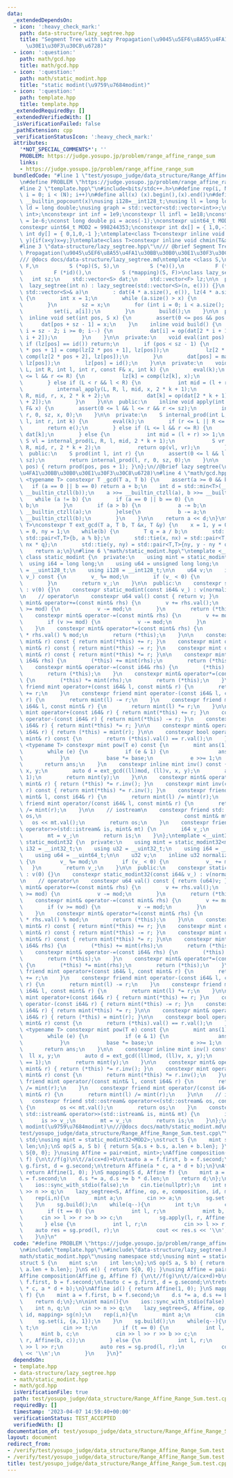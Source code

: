 ```yaml
---
data:
  _extendedDependsOn:
  - icon: ':heavy_check_mark:'
    path: data-structure/lazy_segtree.hpp
    title: "Segment Tree with Lazy Propagation(\u9045\u5EF6\u8A55\u4FA1\u30BB\u30B0\
      \u30E1\u30F3\u30C8\u6728)"
  - icon: ':question:'
    path: math/gcd.hpp
    title: math/gcd.hpp
  - icon: ':question:'
    path: math/static_modint.hpp
    title: "static modint(\u9759\u7684modint)"
  - icon: ':question:'
    path: template.hpp
    title: template.hpp
  _extendedRequiredBy: []
  _extendedVerifiedWith: []
  _isVerificationFailed: false
  _pathExtension: cpp
  _verificationStatusIcon: ':heavy_check_mark:'
  attributes:
    '*NOT_SPECIAL_COMMENTS*': ''
    PROBLEM: https://judge.yosupo.jp/problem/range_affine_range_sum
    links:
    - https://judge.yosupo.jp/problem/range_affine_range_sum
  bundledCode: "#line 1 \"test/yosupo_judge/data_structure/Range_Affine_Range_Sum.test.cpp\"\
    \n#define PROBLEM \"https://judge.yosupo.jp/problem/range_affine_range_sum\"\n\
    #line 2 \"template.hpp\"\n#include<bits/stdc++.h>\n#define rep(i, N) for (int\
    \ i = 0; i < (N); i++)\n#define all(x) (x).begin(),(x).end()\n#define popcount(x)\
    \ __builtin_popcount(x)\nusing i128=__int128_t;\nusing ll = long long;\nusing\
    \ ld = long double;\nusing graph = std::vector<std::vector<int>>;\nusing P = std::pair<int,\
    \ int>;\nconstexpr int inf = 1e9;\nconstexpr ll infl = 1e18;\nconstexpr ld eps\
    \ = 1e-6;\nconst long double pi = acos(-1);\nconstexpr uint64_t MOD = 1e9 + 7;\n\
    constexpr uint64_t MOD2 = 998244353;\nconstexpr int dx[] = { 1,0,-1,0 };\nconstexpr\
    \ int dy[] = { 0,1,0,-1 };\ntemplate<class T>constexpr inline void chmax(T&x,T\
    \ y){if(x<y)x=y;}\ntemplate<class T>constexpr inline void chmin(T&x,T y){if(x>y)x=y;}\n\
    #line 3 \"data-structure/lazy_segtree.hpp\"\n/// @brief Segment Tree with Lazy\
    \ Propagation(\u9045\u5EF6\u8A55\u4FA1\u30BB\u30B0\u30E1\u30F3\u30C8\u6728)\n\
    /// @docs docs/data-structure/lazy_segtree.md\ntemplate <class S,\n          class\
    \ F,\n          S (*op)(S, S),\n          S (*e)(),\n          F (*comp)(F, F),\n\
    \          F (*id)(),\n          S (*mapping)(S, F)>\nclass lazy_segtree {\n \
    \   int sz;\n    std::vector<S> dat;\n    std::vector<F> lz;\n\n  public:\n  \
    \  lazy_segtree(int n) : lazy_segtree(std::vector<S>(n, e())) {}\n    lazy_segtree(const\
    \ std::vector<S>& a)\n        : dat(4 * a.size(), e()), lz(4 * a.size(), id())\
    \ {\n        int x = 1;\n        while (a.size() > x) {\n            x <<= 1;\n\
    \        }\n        sz = x;\n        for (int i = 0; i < a.size(); i++) {\n  \
    \          set(i, a[i]);\n        }\n        build();\n    }\n\n  public:\n  \
    \  inline void set(int pos, S x) {\n        assert(0 <= pos && pos < sz);\n  \
    \      dat[pos + sz - 1] = x;\n    }\n    inline void build() {\n        for (int\
    \ i = sz - 2; i >= 0; i--) {\n            dat[i] = op(dat[2 * i + 1], dat[2 *\
    \ i + 2]);\n        }\n    }\n\n  private:\n    void eval(int pos) {\n       \
    \ if (lz[pos] == id()) return;\n        if (pos < sz - 1) {\n            lz[2\
    \ * pos + 1] = comp(lz[2 * pos + 1], lz[pos]);\n            lz[2 * pos + 2] =\
    \ comp(lz[2 * pos + 2], lz[pos]);\n        }\n        dat[pos] = mapping(dat[pos],\
    \ lz[pos]);\n        lz[pos] = id();\n    }\n\n  private:\n    void internal_apply(int\
    \ L, int R, int l, int r, const F& x, int k) {\n        eval(k);\n        if (L\
    \ <= l && r <= R) {\n            lz[k] = comp(lz[k], x);\n            eval(k);\n\
    \        } else if (L < r && l < R) {\n            int mid = (l + r) >> 1;\n \
    \           internal_apply(L, R, l, mid, x, 2 * k + 1);\n            internal_apply(L,\
    \ R, mid, r, x, 2 * k + 2);\n            dat[k] = op(dat[2 * k + 1], dat[2 * k\
    \ + 2]);\n        }\n    }\n\n  public:\n    inline void apply(int l, int r, const\
    \ F& x) {\n        assert(0 <= l && l <= r && r <= sz);\n        internal_apply(l,\
    \ r, 0, sz, x, 0);\n    }\n\n  private:\n    S internal_prod(int L, int R, int\
    \ l, int r, int k) {\n        eval(k);\n        if (r <= L || R <= l) {\n    \
    \        return e();\n        } else if (L <= l && r <= R) {\n            return\
    \ dat[k];\n        } else {\n            int mid = (l + r) >> 1;\n           \
    \ S vl = internal_prod(L, R, l, mid, 2 * k + 1);\n            S vr = internal_prod(L,\
    \ R, mid, r, 2 * k + 2);\n            return op(vl, vr);\n        }\n    }\n\n\
    \  public:\n    S prod(int l, int r) {\n        assert(0 <= l && l <= r && r <=\
    \ sz);\n        return internal_prod(l, r, 0, sz, 0);\n    }\n\n    inline S operator[](int\
    \ pos) { return prod(pos, pos + 1); }\n};\n//@brief lazy segtree(\u9045\u5EF6\u8A55\
    \u4FA1\u30BB\u30B0\u30E1\u30F3\u30C8\u6728)\n#line 4 \"math/gcd.hpp\"\ntemplate\
    \ <typename T> constexpr T _gcd(T a, T b) {\n    assert(a >= 0 && b >= 0);\n \
    \   if (a == 0 || b == 0) return a + b;\n    int d = std::min<T>(__builtin_ctzll(a),\
    \ __builtin_ctzll(b));\n    a >>= __builtin_ctzll(a), b >>= __builtin_ctzll(b);\n\
    \    while (a != b) {\n        if (a == 0 || b == 0) {\n            return a +\
    \ b;\n        }\n        if (a > b) {\n            a -= b;\n            a >>=\
    \ __builtin_ctzll(a);\n        }else{\n            b -= a;\n            b >>=\
    \ __builtin_ctzll(b);\n        }\n    }\n\n    return a << d;\n}\ntemplate<typename\
    \ T>\nconstexpr T ext_gcd(T a, T b, T &x, T &y) {\n    x = 1, y = 0;\n    T nx\
    \ = 0, ny = 1;\n    while(b) {\n        T q = a / b;\n        std::tie(a, b) =\
    \ std::pair<T,T>{b, a % b};\n        std::tie(x, nx) = std::pair<T,T>{nx, x -\
    \ nx * q};\n        std::tie(y, ny) = std::pair<T,T>{ny, y - ny * q};\n    }\n\
    \    return a;\n}\n#line 6 \"math/static_modint.hpp\"\ntemplate <__uint64_t mod>\
    \ class static_modint {\n  private:\n    using mint = static_modint<mod>;\n  \
    \  using i64 = long long;\n    using u64 = unsigned long long;\n    using u128\
    \ = __uint128_t;\n    using i128 = __int128_t;\n\n    u64 v;\n    inline u64 normalize(i64\
    \ v_) const {\n        v_ %= mod;\n        if (v_ < 0) {\n            v_ += mod;\n\
    \        }\n        return v_;\n    }\n\n  public:\n    constexpr static_modint()\
    \ : v(0) {}\n    constexpr static_modint(const i64& v_) : v(normalize(v_)) {}\n\
    \n    // operator\n    constexpr u64 val() const { return v; }\n    constexpr\
    \ mint& operator+=(const mint& rhs) {\n        v += rhs.val();\n        if (v\
    \ >= mod) {\n            v -= mod;\n        }\n        return (*this);\n    }\n\
    \    constexpr mint& operator-=(const mint& rhs) {\n        v += mod - rhs.val();\n\
    \        if (v >= mod) {\n            v -= mod;\n        }\n        return (*this);\n\
    \    }\n    constexpr mint& operator*=(const mint& rhs) {\n        v = (u128)v\
    \ * rhs.val() % mod;\n        return (*this);\n    }\n\n    constexpr mint operator+(const\
    \ mint& r) const { return mint(*this) += r; }\n    constexpr mint operator-(const\
    \ mint& r) const { return mint(*this) -= r; }\n    constexpr mint operator*(const\
    \ mint& r) const { return mint(*this) *= r; }\n\n    constexpr mint& operator+=(const\
    \ i64& rhs) {\n        (*this) += mint(rhs);\n        return (*this);\n    }\n\
    \    constexpr mint& operator-=(const i64& rhs) {\n        (*this) -= mint(rhs);\n\
    \        return (*this);\n    }\n    constexpr mint& operator*=(const i64& rhs)\
    \ {\n        (*this) *= mint(rhs);\n        return (*this);\n    }\n    constexpr\
    \ friend mint operator+(const i64& l, const mint& r) {\n        return mint(l)\
    \ += r;\n    }\n    constexpr friend mint operator-(const i64& l, const mint&\
    \ r) {\n        return mint(l) -= r;\n    }\n    constexpr friend mint operator*(const\
    \ i64& l, const mint& r) {\n        return mint(l) *= r;\n    }\n\n    constexpr\
    \ mint operator+(const i64& r) { return mint(*this) += r; }\n    constexpr mint\
    \ operator-(const i64& r) { return mint(*this) -= r; }\n    constexpr mint operator*(const\
    \ i64& r) { return mint(*this) *= r; }\n\n    constexpr mint& operator=(const\
    \ i64& r) { return (*this) = mint(r); }\n\n    constexpr bool operator==(const\
    \ mint& r) const {\n        return (*this).val() == r.val();\n    }\n\n    template\
    \ <typename T> constexpr mint pow(T e) const {\n        mint ans(1), base(*this);\n\
    \        while (e) {\n            if (e & 1) {\n                ans *= base;\n\
    \            }\n            base *= base;\n            e >>= 1;\n        }\n \
    \       return ans;\n    }\n    constexpr inline mint inv() const {\n        ll\
    \ x, y;\n        auto d = ext_gcd((ll)mod, (ll)v, x, y);\n        assert(d ==\
    \ 1);\n        return mint(y);\n    }\n\n    constexpr mint& operator/=(const\
    \ mint& r) { return (*this) *= r.inv(); }\n    constexpr mint inv(const mint&\
    \ r) const { return mint(*this) *= r.inv(); }\n    constexpr friend mint operator/(const\
    \ mint& l, const i64& r) {\n        return mint(l) /= mint(r);\n    }\n    constexpr\
    \ friend mint operator/(const i64& l, const mint& r) {\n        return mint(l)\
    \ /= mint(r);\n    }\n\n    // iostream\n    constexpr friend std::ostream& operator<<(std::ostream&\
    \ os,\n                                              const mint& mt) {\n     \
    \   os << mt.val();\n        return os;\n    }\n    constexpr friend std::istream&\
    \ operator>>(std::istream& is, mint& mt) {\n        i64 v_;\n        is >> v_;\n\
    \        mt = v_;\n        return is;\n    }\n};\ntemplate <__uint32_t mod> class\
    \ static_modint32 {\n  private:\n    using mint = static_modint32<mod>;\n    using\
    \ i32 = __int32_t;\n    using u32 = __uint32_t;\n    using i64 = __int64_t;\n\
    \    using u64 = __uint64_t;\n\n    u32 v;\n    inline u32 normalize(i64 v_) const\
    \ {\n        v_ %= mod;\n        if (v_ < 0) {\n            v_ += mod;\n     \
    \   }\n        return v_;\n    }\n\n  public:\n    constexpr static_modint32()\
    \ : v(0) {}\n    constexpr static_modint32(const i64& v_) : v(normalize(v_)) {}\n\
    \n    // operator\n    constexpr u64 val() const { return (u64)v; }\n    constexpr\
    \ mint& operator+=(const mint& rhs) {\n        v += rhs.val();\n        if (v\
    \ >= mod) {\n            v -= mod;\n        }\n        return (*this);\n    }\n\
    \    constexpr mint& operator-=(const mint& rhs) {\n        v += mod - rhs.val();\n\
    \        if (v >= mod) {\n            v -= mod;\n        }\n        return (*this);\n\
    \    }\n    constexpr mint& operator*=(const mint& rhs) {\n        v = (u64)v\
    \ * rhs.val() % mod;\n        return (*this);\n    }\n\n    constexpr mint operator+(const\
    \ mint& r) const { return mint(*this) += r; }\n    constexpr mint operator-(const\
    \ mint& r) const { return mint(*this) -= r; }\n    constexpr mint operator*(const\
    \ mint& r) const { return mint(*this) *= r; }\n\n    constexpr mint& operator+=(const\
    \ i64& rhs) {\n        (*this) += mint(rhs);\n        return (*this);\n    }\n\
    \    constexpr mint& operator-=(const i64& rhs) {\n        (*this) -= mint(rhs);\n\
    \        return (*this);\n    }\n    constexpr mint& operator*=(const i64& rhs)\
    \ {\n        (*this) *= mint(rhs);\n        return (*this);\n    }\n    constexpr\
    \ friend mint operator+(const i64& l, const mint& r) {\n        return mint(l)\
    \ += r;\n    }\n    constexpr friend mint operator-(const i64& l, const mint&\
    \ r) {\n        return mint(l) -= r;\n    }\n    constexpr friend mint operator*(const\
    \ i64& l, const mint& r) {\n        return mint(l) *= r;\n    }\n\n    constexpr\
    \ mint operator+(const i64& r) { return mint(*this) += r; }\n    constexpr mint\
    \ operator-(const i64& r) { return mint(*this) -= r; }\n    constexpr mint operator*(const\
    \ i64& r) { return mint(*this) *= r; }\n\n    constexpr mint& operator=(const\
    \ i64& r) { return (*this) = mint(r); }\n\n    constexpr bool operator==(const\
    \ mint& r) const {\n        return (*this).val() == r.val();\n    }\n    template\
    \ <typename T> constexpr mint pow(T e) const {\n        mint ans(1), base(*this);\n\
    \        while (e) {\n            if (e & 1) {\n                ans *= base;\n\
    \            }\n            base *= base;\n            e >>= 1;\n        }\n \
    \       return ans;\n    }\n\n    constexpr inline mint inv() const {\n      \
    \  ll x, y;\n        auto d = ext_gcd((ll)mod, (ll)v, x, y);\n        assert(d\
    \ == 1);\n        return mint(y);\n    }\n\n    constexpr mint& operator/=(const\
    \ mint& r) { return (*this) *= r.inv(); }\n    constexpr mint operator/(const\
    \ mint& r) const {\n        return mint(*this) *= r.inv();\n    }\n    constexpr\
    \ friend mint operator/(const mint& l, const i64& r) {\n        return mint(l)\
    \ /= mint(r);\n    }\n    constexpr friend mint operator/(const i64& l, const\
    \ mint& r) {\n        return mint(l) /= mint(r);\n    }\n\n    // iostream\n \
    \   constexpr friend std::ostream& operator<<(std::ostream& os, const mint& mt)\
    \ {\n        os << mt.val();\n        return os;\n    }\n    constexpr friend\
    \ std::istream& operator>>(std::istream& is, mint& mt) {\n        i64 v_;\n  \
    \      is >> v_;\n        mt = v_;\n        return is;\n    }\n};\n///@brief static\
    \ modint(\u9759\u7684modint)\n///@docs docs/math/static_modint.md\n#line 5 \"\
    test/yosupo_judge/data_structure/Range_Affine_Range_Sum.test.cpp\"\nusing namespace\
    \ std;\nusing mint = static_modint32<MOD2>;\nstruct S {\n    mint s;\n    int\
    \ len;\n};\nS op(S a, S b) { return S{a.s + b.s, a.len + b.len}; }\nS e() { return\
    \ S{0, 0}; }\nusing Affine = pair<mint, mint>;\nAffine composition(Affine g, Affine\
    \ f) {\n\t//f(g)\n\t//a(cx+d)+b\n\tauto a = f.first, b = f.second;\n\tauto c =\
    \ g.first, d = g.second;\n\treturn Affine(a * c, a * d + b);\n}\nAffine id() {\
    \ return Affine(1, 0); }\nS mapping(S d, Affine f) {\n    mint a = f.first, b\
    \ = f.second;\n    d.s *= a, d.s += b * d.len;\n    return d;\n};\n\nint main(){\n\
    \    ios::sync_with_stdio(false);\n    cin.tie(nullptr);\n    int n, q;\n    cin\
    \ >> n >> q;\n    lazy_segtree<S, Affine, op, e, composition, id, mapping> sg(n);\n\
    \    rep(i,n){\n        mint a;\n        cin >> a;\n        sg.set(i, {a, 1});\n\
    \    }\n    sg.build();\n    while(q--){\n        int t;\n        cin >> t;\n\
    \        if (t == 0) {\n            int l, r;\n            mint b, c;\n      \
    \      cin >> l >> r >> b >> c;\n            sg.apply(l, r, Affine(b, c));\n \
    \       } else {\n            int l, r;\n            cin >> l >> r;\n        \
    \    auto res = sg.prod(l, r);\n            cout << res.s << '\\n';\n        }\n\
    \    }\n}\n"
  code: "#define PROBLEM \"https://judge.yosupo.jp/problem/range_affine_range_sum\"\
    \n#include\"template.hpp\"\n#include\"data-structure/lazy_segtree.hpp\"\n#include\"\
    math/static_modint.hpp\"\nusing namespace std;\nusing mint = static_modint32<MOD2>;\n\
    struct S {\n    mint s;\n    int len;\n};\nS op(S a, S b) { return S{a.s + b.s,\
    \ a.len + b.len}; }\nS e() { return S{0, 0}; }\nusing Affine = pair<mint, mint>;\n\
    Affine composition(Affine g, Affine f) {\n\t//f(g)\n\t//a(cx+d)+b\n\tauto a =\
    \ f.first, b = f.second;\n\tauto c = g.first, d = g.second;\n\treturn Affine(a\
    \ * c, a * d + b);\n}\nAffine id() { return Affine(1, 0); }\nS mapping(S d, Affine\
    \ f) {\n    mint a = f.first, b = f.second;\n    d.s *= a, d.s += b * d.len;\n\
    \    return d;\n};\n\nint main(){\n    ios::sync_with_stdio(false);\n    cin.tie(nullptr);\n\
    \    int n, q;\n    cin >> n >> q;\n    lazy_segtree<S, Affine, op, e, composition,\
    \ id, mapping> sg(n);\n    rep(i,n){\n        mint a;\n        cin >> a;\n   \
    \     sg.set(i, {a, 1});\n    }\n    sg.build();\n    while(q--){\n        int\
    \ t;\n        cin >> t;\n        if (t == 0) {\n            int l, r;\n      \
    \      mint b, c;\n            cin >> l >> r >> b >> c;\n            sg.apply(l,\
    \ r, Affine(b, c));\n        } else {\n            int l, r;\n            cin\
    \ >> l >> r;\n            auto res = sg.prod(l, r);\n            cout << res.s\
    \ << '\\n';\n        }\n    }\n}"
  dependsOn:
  - template.hpp
  - data-structure/lazy_segtree.hpp
  - math/static_modint.hpp
  - math/gcd.hpp
  isVerificationFile: true
  path: test/yosupo_judge/data_structure/Range_Affine_Range_Sum.test.cpp
  requiredBy: []
  timestamp: '2023-04-07 14:59:40+00:00'
  verificationStatus: TEST_ACCEPTED
  verifiedWith: []
documentation_of: test/yosupo_judge/data_structure/Range_Affine_Range_Sum.test.cpp
layout: document
redirect_from:
- /verify/test/yosupo_judge/data_structure/Range_Affine_Range_Sum.test.cpp
- /verify/test/yosupo_judge/data_structure/Range_Affine_Range_Sum.test.cpp.html
title: test/yosupo_judge/data_structure/Range_Affine_Range_Sum.test.cpp
---
```

